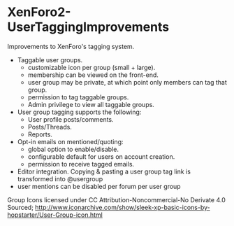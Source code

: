 # XenForo2-UserTaggingImprovements

Improvements to XenForo's tagging system.

- Taggable user groups.
  - customizable icon per group (small + large).
  - membership can be viewed on the front-end.
  - user group may be private, at which point only members can tag that group.
  - permission to tag taggable groups.
  - Admin privilege to view all taggable groups.
- User group tagging supports the following:
  - User profile posts/comments.
  - Posts/Threads.
  - Reports.
- Opt-in emails on mentioned/quoting:
  - global option to enable/disable.
  - configurable default for users on account creation.
  - permission to receive tagged emails.
- Editor integration. Copying & pasting a user group tag link is transformed into @usergroup
- user mentions can be disabled per forum per user group


Group Icons licensed under CC Attribution-Noncommercial-No Derivate 4.0
Sourced; http://www.iconarchive.com/show/sleek-xp-basic-icons-by-hopstarter/User-Group-icon.html
